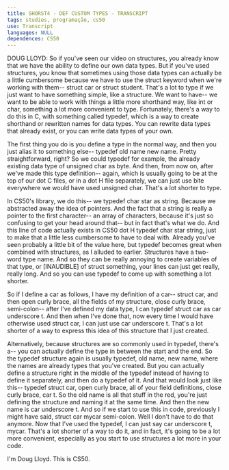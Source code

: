 ```yaml
---
title: SHORST4 - DEF CUSTOM TYPES - TRANSCRIPT
tags: studies, programação, cs50
use: Transcript
languages: NULL
dependences: CS50
---
```


DOUG LLOYD: So if you've seen our video on structures, you already know that we have the ability to define our own data types. But if you've used structures, you know that sometimes using those data types can actually be a little cumbersome because we have to use the struct keyword when we're working with them-- struct car or struct student. That's a lot to type if we just want to have something simple, like a structure. We want to have-- we want to be able to work with things a little more shorthand way, like int or char, something a lot more convenient to type. Fortunately, there's a way to do this in C, with something called typedef, which is a way to create shorthand or rewritten names for data types. You can rewrite data types that already exist, or you can write data types of your own. 

The first thing you do is you define a type in the normal way, and then you just alias it to something else-- typedef old name new name. Pretty straightforward, right? So we could typedef for example, the already existing data type of unsigned char as byte. And then, from now on, after we've made this type definition-- again, which is usually going to be at the top of our dot C files, or in a dot H file separately, we can just use bite everywhere we would have used unsigned char. That's a lot shorter to type. 

In CS50's library, we do this-- we typedef char star as string. Because we abstracted away the idea of pointers. And the fact that a string is really a pointer to the first character-- an array of characters, because it's just so confusing to get your head around that-- but in fact that's what we do. And this line of code actually exists in CS50 dot H typedef char star string, just to make that a little less cumbersome to have to deal with. Already you've seen probably a little bit of the value here, but typedef becomes great when combined with structures, as I alluded to earlier. Structures have a two-word type name. And so they can be really annoying to create variables of that type, or [INAUDIBLE] of struct something, your lines can just get really, really long. And so you can use typedef to come up with something a lot shorter. 

So if I define a car as follows, I have my definition of a car-- struct car, and then open curly brace, all the fields of my structure, close curly brace, semi-colon-- after I've defined my data type, I can typedef struct car as car underscore t. And then when I've done that, now every time I would have otherwise used struct car, I can just use car underscore t. That's a lot shorter of a way to express this idea of this structure that I just created. 

Alternatively, because structures are so commonly used in typedef, there's a-- you can actually define the type in between the start and the end. So the typedef structure again is usually typedef, old name, new name, where the names are already types that you've created. But you can actually define a structure right in the middle of the typedef instead of having to define it separately, and then do a typedef of it. And that would look just like this-- typedef struct car, open curly brace, all of your field definitions, close curly brace, car t. So the old name is all that stuff in the red, you're just defining the structure and naming it at the same time. And then the new name is car underscore t. And so if we start to use this in code, previously I might have said, struct car mycar semi-colon. Well I don't have to do that anymore. Now that I've used the typedef, I can just say car underscore t, mycar. That's a lot shorter of a way to do it, and in fact, it's going to be a lot more convenient, especially as you start to use structures a lot more in your code. 

I'm Doug Lloyd. This is CS50. 